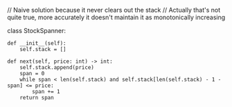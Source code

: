 // Naive solution because it never clears out the stack
// Actually that's not quite true, more accurately it doesn't maintain it as monotonically increasing

class StockSpanner:

    def __init__(self):
        self.stack = []

    def next(self, price: int) -> int:
        self.stack.append(price)
        span = 0
        while span < len(self.stack) and self.stack[len(self.stack) - 1 - span] <= price:
            span += 1
        return span

